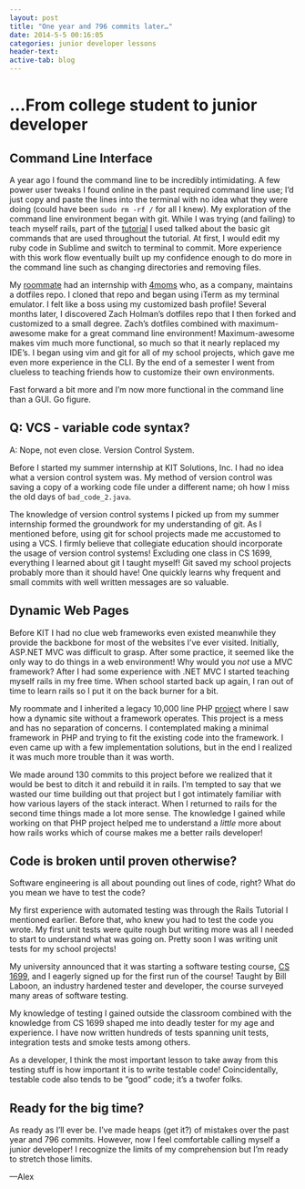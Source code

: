 ```yaml
---
layout: post
title: "One year and 796 commits later…"
date: 2014-5-5 00:16:05
categories: junior developer lessons
header-text:
active-tab: blog
---
```


# ...From college student to junior developer

## Command Line Interface
A year ago I found the command line to be incredibly intimidating. A few power user tweaks I found online in the past required command line use; I’d just copy and paste the lines into the terminal with no idea what they were doing (could have been `sudo rm -rf /` for all I knew). My exploration of the command line environment began with git. While I was trying (and failing) to teach myself rails, part of the [tutorial](http://www.railstutorial.org/book) I used talked about the basic git commands that are used throughout the tutorial. At first, I would edit my ruby code in Sublime and switch to terminal to commit. More experience with this work flow eventually built up my confidence enough to do more in the command line such as changing directories and removing files.

My [roommate](http://www.drewland.me) had an internship with [4moms](http://www.4moms.com) who, as a company, maintains a dotfiles repo. I cloned that repo and began using iTerm as my terminal emulator. I felt like a boss using my customized bash profile! Several months later, I discovered Zach Holman’s dotfiles repo that I then forked and customized to a small degree. Zach’s dotfiles combined with maximum-awesome make for a great command line environment! Maximum-awesome makes vim much more functional, so much so that it nearly replaced my IDE’s. I began using vim and git for all of my school projects, which gave me even more experience in the CLI. By the end of a semester I went from clueless to teaching friends how to customize their own environments.

Fast forward a bit more and I’m now more functional in the command line than a GUI. Go figure.

## Q: VCS - variable code syntax?
A: Nope, not even close. Version Control System.

Before I started my summer internship at KIT Solutions, Inc. I had no idea what a version control system was. My method of version control was saving a copy of a working code file under a different name; oh how I miss the old days of `bad_code_2.java`.

The knowledge of version control systems I picked up from my summer internship formed the groundwork for my understanding of git. As I mentioned before, using git for school projects made me accustomed to using a VCS. I firmly believe that collegiate education should incorporate the usage of version control systems! Excluding one class in CS 1699, everything I learned about git I taught myself! Git saved my school projects probably more than it should have! One quickly learns why frequent and small commits with well written messages are so valuable.

## Dynamic Web Pages
Before KIT I had no clue web frameworks even existed meanwhile they provide the backbone for most of the websites I’ve ever visited. Initially, ASP.NET MVC was difficult to grasp. After some practice, it seemed like the only way to do things in a web environment! Why would you *not* use a MVC framework? After I had some experience with .NET MVC I started teaching myself rails in my free time. When school started back up again, I ran out of time to learn rails so I put it on the back burner for a bit.

My roommate and I inherited a legacy 10,000 line PHP [project](http://github.com/pitt-delta-chi/pittdeltachi.com-PHP) where I saw how a dynamic site without a framework operates. This project is a mess and has no separation of concerns. I contemplated making a minimal framework in PHP and trying to fit the existing code into the framework. I even came up with a few implementation solutions, but in the end I realized it was much more trouble than it was worth.

We made around 130 commits to this project before we realized that it would be best to ditch it and rebuild it in rails. I’m tempted to say that we wasted our time building out that project but I got intimately familiar with how various layers of the stack interact. When I returned to rails for the second time things made a lot more sense. The knowledge I gained while working on that PHP project helped me to understand a *little* more about how rails works which of course makes me a better rails developer!

## Code is broken until proven otherwise?
Software engineering is all about pounding out lines of code, right? What do you mean we have to test the code?

My first experience with automated testing was through the Rails Tutorial I mentioned earlier. Before that, who knew you had to test the code you wrote. My first unit tests were quite rough but writing more was all I needed to start to understand what was going on. Pretty soon I was writing unit tests for my school projects!

My university announced that it was starting a software testing course, [CS 1699](http://www.github.com/laboon/cs1699), and I eagerly signed up for the first run of the course! Taught by Bill Laboon, an industry hardened tester and developer, the course surveyed many areas of software testing.

My knowledge of testing I gained outside the classroom combined with the knowledge from CS 1699 shaped me into deadly tester for my age and experience. I have now written hundreds of tests spanning unit tests, integration tests and smoke tests among others.

As a developer, I think the most important lesson to take away from this testing stuff is how important it is to write testable code! Coincidentally, testable code also tends to be “good” code; it’s a twofer folks.

## Ready for the big time?
As ready as I’ll ever be. I’ve made heaps (get it?) of mistakes over the past year and 796 commits. However, now I feel comfortable calling myself a junior developer! I recognize the limits of my comprehension but I’m ready to stretch those limits.

—Alex
